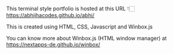 This terminal style portfolio is hosted at this URL 👇🏻
https://abhijhacodes.github.io/abhi/

This is created using HTML, CSS, Javascript and Winbox.js 

You can know more about Winbox.js (HTML window manager) at 
https://nextapps-de.github.io/winbox/
